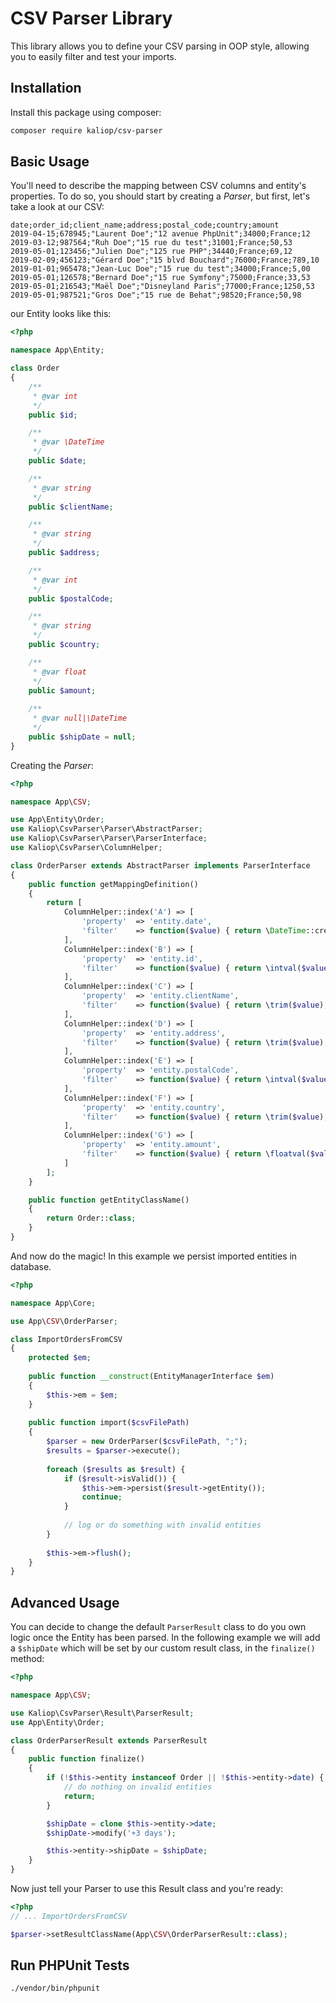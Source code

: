 # CSV Parser Library

This library allows you to define your CSV parsing in OOP style, allowing you to easily filter and test your imports. 

## Installation

Install this package using composer:
``` bash
composer require kaliop/csv-parser
```

## Basic Usage

You'll need to describe the mapping between CSV columns and entity's properties.
To do so, you should start by creating a *Parser*, but first, let's take a look at our CSV:

```csv
date;order_id;client_name;address;postal_code;country;amount
2019-04-15;678945;"Laurent Doe";"12 avenue PhpUnit";34000;France;12
2019-03-12;987564;"Ruh Doe";"15 rue du test";31001;France;50,53
2019-05-01;123456;"Julien Doe";"125 rue PHP";34440;France;69,12
2019-02-09;456123;"Gérard Doe";"15 blvd Bouchard";76000;France;789,10
2019-01-01;965478;"Jean-Luc Doe";"15 rue du test";34000;France;5,00
2019-05-01;126578;"Bernard Doe";"15 rue Symfony";75000;France;33,53
2019-05-01;216543;"Maël Doe";"Disneyland Paris";77000;France;1250,53
2019-05-01;987521;"Gros Doe";"15 rue de Behat";98520;France;50,98
```

our Entity looks like this:

```php
<?php

namespace App\Entity;

class Order
{
    /**
     * @var int
     */
    public $id;

    /**
     * @var \DateTime
     */
    public $date;

    /**
     * @var string
     */
    public $clientName;

    /**
     * @var string
     */
    public $address;

    /**
     * @var int
     */
    public $postalCode;

    /**
     * @var string
     */
    public $country;

    /**
     * @var float
     */
    public $amount;
    
    /**
     * @var null|\DateTime
     */
    public $shipDate = null;
}
```

Creating the *Parser*:

```php
<?php

namespace App\CSV;

use App\Entity\Order;
use Kaliop\CsvParser\Parser\AbstractParser;
use Kaliop\CsvParser\Parser\ParserInterface;
use Kaliop\CsvParser\ColumnHelper;

class OrderParser extends AbstractParser implements ParserInterface
{
    public function getMappingDefinition()
    {
        return [
            ColumnHelper::index('A') => [
                'property'  => 'entity.date',
                'filter'    => function($value) { return \DateTime::createFromFormat('Y-m-d', $value); }
            ],
            ColumnHelper::index('B') => [
                'property'  => 'entity.id',
                'filter'    => function($value) { return \intval($value); }
            ],
            ColumnHelper::index('C') => [
                'property'  => 'entity.clientName',
                'filter'    => function($value) { return \trim($value); }
            ],
            ColumnHelper::index('D') => [
                'property'  => 'entity.address',
                'filter'    => function($value) { return \trim($value); }
            ],
            ColumnHelper::index('E') => [
                'property'  => 'entity.postalCode',
                'filter'    => function($value) { return \intval($value); }
            ],
            ColumnHelper::index('F') => [
                'property'  => 'entity.country',
                'filter'    => function($value) { return \trim($value); }
            ],
            ColumnHelper::index('G') => [
                'property'  => 'entity.amount',
                'filter'    => function($value) { return \floatval($value); }
            ]
        ];
    }

    public function getEntityClassName()
    {
        return Order::class;
    }
}
```

And now do the magic! In this example we persist imported entities in database. 

```php
<?php

namespace App\Core;

use App\CSV\OrderParser;

class ImportOrdersFromCSV
{
    protected $em;
    
    public function __construct(EntityManagerInterface $em)
    {
        $this->em = $em;
    }
    
    public function import($csvFilePath)
    {
        $parser = new OrderParser($csvFilePath, ";");
        $results = $parser->execute();
        
        foreach ($results as $result) {
            if ($result->isValid()) {
                $this->em->persist($result->getEntity());
                continue;
            }
            
            // log or do something with invalid entities
        }
        
        $this->em->flush();
    }
}
```

## Advanced Usage

You can decide to change the default ```ParserResult``` class to do you own logic once the Entity has been parsed.
In the following example we will add a ```$shipDate``` which will be set by our custom result class, in the ```finalize()``` method:


```php
<?php

namespace App\CSV;

use Kaliop\CsvParser\Result\ParserResult;
use App\Entity\Order;

class OrderParserResult extends ParserResult
{
    public function finalize()
    {
        if (!$this->entity instanceof Order || !$this->entity->date) {
            // do nothing on invalid entities
            return;
        }

        $shipDate = clone $this->entity->date;
        $shipDate->modify('+3 days');

        $this->entity->shipDate = $shipDate;
    }
}
```

Now just tell your Parser to use this Result class and you're ready:

```php
<?php
// ... ImportOrdersFromCSV

$parser->setResultClassName(App\CSV\OrderParserResult::class);
```

## Run PHPUnit Tests

```bash
./vendor/bin/phpunit 
```